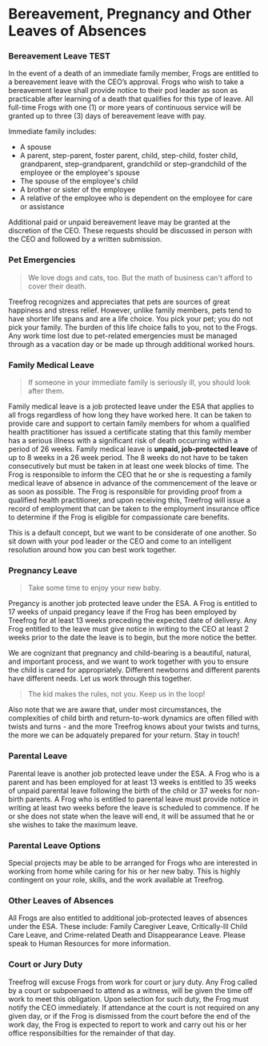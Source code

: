 # Bereavement, Pregnancy and Other Leaves of Absences

### Bereavement Leave TEST

In the event of a death of an immediate family member, Frogs are entitled to a bereavement leave with the CEO’s approval. Frogs who wish to take a bereavement leave shall provide notice to their pod leader as soon as practicable after learning of a death that qualifies for this type of leave.    All full-time Frogs with one (1) or more years of continuous service will be granted up to three (3) days of bereavement leave with pay.   

Immediate family includes:

* A spouse
* A parent, step-parent, foster parent, child, step-child, foster child, grandparent, step-grandparent, grandchild or step-grandchild of the employee or the employee's spouse
* The spouse of the employee's child
* A brother or sister of the employee
* A relative of the employee who is dependent on the employee for care or assistance
 
Additional paid or unpaid bereavement leave may be granted at the discretion of the CEO. These requests should be discussed in person with the CEO and followed by a written submission.

### Pet Emergencies

> We love dogs and cats, too. But the math of business can't afford to cover their death.

Treefrog recognizes and appreciates that pets are sources of great happiness and stress relief. However, unlike family members, pets tend to have shorter life spans and are a life choice. You pick your pet; you do not pick your family. The burden of this life choice falls to you, not to the Frogs. Any work time lost due to pet-related emergencies must be managed through as a vacation day or be made up through additional worked hours.

### Family Medical Leave

> If someone in your immediate family is seriously ill, you should look after them.

Family medical leave is a job protected leave under the ESA that applies to all frogs regardless of how long they have worked here.  It can be taken to provide care and support to certain family members for whom a qualified health practitioner has issued a certificate stating that this family member has a serious illness with a significant risk of death occurring within a period of 26 weeks. Family medical leave is **unpaid, job-protected leave** of up to 8 weeks in a 26 week period. The 8 weeks do not have to be taken consecutively but must be taken in at least one week blocks of time. The Frog is responsible to inform the CEO that he or she is requesting a family medical leave of absence in advance of the commencement of the leave or as soon as possible. The Frog is responsible for providing proof from a qualified health practitioner, and upon receiving this, Treefrog will issue a record of employment that can be taken to the employment insurance office to determine if the Frog is eligible for compassionate care benefits.

This is a default concept, but we want to be considerate of one another. So sit down with your pod leader or the CEO and come to an intelligent resolution around how you can best work together.

### Pregnancy Leave

> Take some time to enjoy your new baby.

Pregancy is another job protected leave under the ESA.  A Frog is entitled to 17 weeks of unpaid pregancy leave if the Frog has been employed by Treefrog for at least 13 weeks preceding the expected date of delivery. Any Frog entitled to the leave must give notice in writing to the CEO at least 2 weeks prior to the date the leave is to begin, but the more notice the better.

We are cognizant that pregnancy and child-bearing is a beautiful, natural, and important process, and we want to work together with you to ensure the child is cared for appropriately. Different newborns and different parents have different needs. Let us work through this together.

> The kid makes the rules, not you. Keep us in the loop!

Also note that we are aware that, under most circumstances, the complexities of child birth and return-to-work dynamics are often filled with twists and turns - and the more Treefrog knows about your twists and turns, the more we can be adquately prepared for your return. Stay in touch!

### Parental Leave

Parental leave is another job protected leave under the ESA.  A Frog who is a parent and has been employed for at least 13 weeks is entitled to 35 weeks of unpaid parental leave following the birth of the child or 37 weeks for non-birth parents. A Frog who is entitled to parental leave must provide notice in writing at least two weeks before the leave is scheduled to commence. If he or she does not state when the leave will end, it will be assumed that he or she wishes to take the maximum leave.

### Parental Leave Options

Special projects may be able to be arranged for Frogs who are interested in working from home while caring for his or her new baby. This is highly contingent on your role, skills, and the work available at Treefrog.

### Other Leaves of Absences

All Frogs are also entitled to additional job-protected leaves of absences under the ESA.  These include:  Family Caregiver Leave, Critically-Ill Child Care Leave, and Crime-related Death and Disappearance Leave.  Please speak to Human Resources for more information.

### Court or Jury Duty

Treefrog will excuse Frogs from work for court or jury duty. Any Frog called by a court or subpoenaed to attend as a witness, will be given the time off work to meet this obligation. Upon selection for such duty, the Frog must notify the CEO immediately. If attendance at the court is not required on any given day, or if the Frog is dismissed from the court before the end of the work day, the Frog is expected to report to work and carry out his or her office responsibilties for the remainder of that day. 

